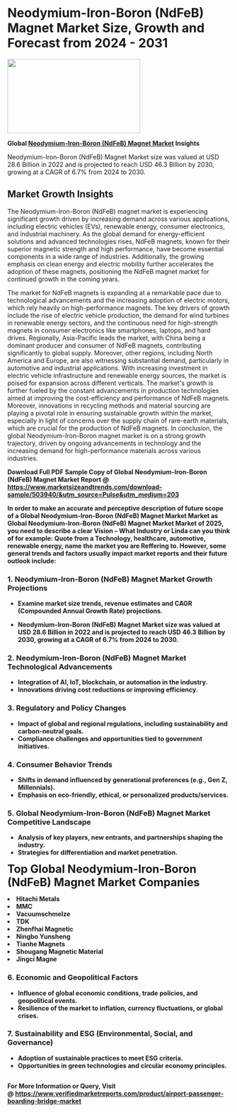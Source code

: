 <H1>Neodymium-Iron-Boron (NdFeB) Magnet Market Size, Growth and Forecast from 2024 - 2031</H1><img class="aligncenter size-medium wp-image-584254" src="https://thirdeyenews.in/wp-content/uploads/2024/09/Global-Market-Research-300x168.jpeg" alt="" width="300" height="168" /><p><strong>Global&nbsp;<a href="https://www.marketsizeandtrends.com/download-sample/503940/&amp;utm_source=Pulse&amp;utm_medium=203">Neodymium-Iron-Boron (NdFeB) Magnet Market</a> Insights</strong></p><p>Neodymium-Iron-Boron (NdFeB) Magnet Market size was valued at USD 28.6 Billion in 2022 and is projected to reach USD 46.3 Billion by 2030, growing at a CAGR of 6.7% from 2024 to 2030.</p><p><h2>Market Growth Insights</h2> <p>The Neodymium-Iron-Boron (NdFeB) magnet market is experiencing significant growth driven by increasing demand across various applications, including electric vehicles (EVs), renewable energy, consumer electronics, and industrial machinery. As the global demand for energy-efficient solutions and advanced technologies rises, NdFeB magnets, known for their superior magnetic strength and high performance, have become essential components in a wide range of industries. Additionally, the growing emphasis on clean energy and electric mobility further accelerates the adoption of these magnets, positioning the NdFeB magnet market for continued growth in the coming years.</p> <p><strong></strong></p> <p>The market for NdFeB magnets is expanding at a remarkable pace due to technological advancements and the increasing adoption of electric motors, which rely heavily on high-performance magnets. The key drivers of growth include the rise of electric vehicle production, the demand for wind turbines in renewable energy sectors, and the continuous need for high-strength magnets in consumer electronics like smartphones, laptops, and hard drives. Regionally, Asia-Pacific leads the market, with China being a dominant producer and consumer of NdFeB magnets, contributing significantly to global supply. Moreover, other regions, including North America and Europe, are also witnessing substantial demand, particularly in automotive and industrial applications. With increasing investment in electric vehicle infrastructure and renewable energy sources, the market is poised for expansion across different verticals. The market's growth is further fueled by the constant advancements in production technologies aimed at improving the cost-efficiency and performance of NdFeB magnets. Moreover, innovations in recycling methods and material sourcing are playing a pivotal role in ensuring sustainable growth within the market, especially in light of concerns over the supply chain of rare-earth materials, which are crucial for the production of NdFeB magnets. In conclusion, the global Neodymium-Iron-Boron magnet market is on a strong growth trajectory, driven by ongoing advancements in technology and the increasing demand for high-performance materials across various industries.</p> <p><strong></p><p><span class=""><strong>Download Full PDF Sample Copy of Global Neodymium-Iron-Boron (NdFeB) Magnet Market Report</strong> @ <a href="https://www.marketsizeandtrends.com/download-sample/503940/&amp;utm_source=Pulse&amp;utm_medium=203" target="_blank">https://www.marketsizeandtrends.com/download-sample/503940/&amp;utm_source=Pulse&amp;utm_medium=203</a></span></p><p>In order to make an accurate and perceptive description of future scope of a Global&nbsp;Neodymium-Iron-Boron (NdFeB) Magnet Market Market as Global&nbsp;Neodymium-Iron-Boron (NdFeB) Magnet Market Market of 2025, you need to describe a clear Vision &ndash; What Industry or Linda can you think of for example: Quote from a Technology, healthcare, automotive, renewable energy, name the market you are Reffering to. However, some general trends and factors usually impact market reports and their future outlook include:</p><h3>1.&nbsp;<strong>Neodymium-Iron-Boron (NdFeB) Magnet Market Growth Projections</strong></h3><ul><li>Examine market size trends, revenue estimates and CAGR (Compounded Annual Growth Rate) projections.</li><li><p>Neodymium-Iron-Boron (NdFeB) Magnet Market size was valued at USD 28.6 Billion in 2022 and is projected to reach USD 46.3 Billion by 2030, growing at a CAGR of 6.7% from 2024 to 2030.</p></li></ul><h3>2.&nbsp;<strong>Neodymium-Iron-Boron (NdFeB) Magnet Market Technological Advancements</strong></h3><ul><li>Integration of AI, IoT, blockchain, or automation in the industry.</li><li>Innovations driving cost reductions or improving efficiency.</li></ul><h3>3.&nbsp;<strong>Regulatory and Policy Changes</strong></h3><ul><li>Impact of global and regional regulations, including sustainability and carbon-neutral goals.</li><li>Compliance challenges and opportunities tied to government initiatives.</li></ul><h3>4.&nbsp;<strong>Consumer Behavior Trends</strong></h3><ul><li>Shifts in demand influenced by generational preferences (e.g., Gen Z, Millennials).</li><li>Emphasis on eco-friendly, ethical, or personalized products/services.</li></ul><h3>5.&nbsp;<strong>Global Neodymium-Iron-Boron (NdFeB) Magnet Market Competitive Landscape</strong></h3><ul><li>Analysis of key players, new entrants, and partnerships shaping the industry.</li><li>Strategies for differentiation and market penetration.</li></ul><p data-pm-slice="1 1 []"><span style="color: inherit; font-family: inherit; font-size: 25px;">Top Global Neodymium-Iron-Boron (NdFeB) Magnet Market Companies</span></p><div class="" data-test-id=""><p><li>Hitachi Metals</li><li> MMC</li><li> Vacuumschmelze</li><li> TDK</li><li> Zhenfhai Magnetic</li><li> Ningbo Yunsheng</li><li> Tianhe Magnets</li><li> Shougang Magnetic Material</li><li> Jingci Magne</li></p></div><h3>6.&nbsp;<strong>Economic and Geopolitical Factors</strong></h3><ul><li>Influence of global economic conditions, trade policies, and geopolitical events.</li><li>Resilience of the market to inflation, currency fluctuations, or global crises.</li></ul><h3>7.&nbsp;<strong>Sustainability and ESG (Environmental, Social, and Governance)</strong></h3><ul><li>Adoption of sustainable practices to meet ESG criteria.</li><li>Opportunities in green technologies and circular economy principles.</li></ul><h2><strong style="font-size: 14px;">For More Information or Query, Visit @&nbsp;</strong><a style="background-color: #ffffff; font-size: 14px;" href="https://www.marketsizeandtrends.com/report/neodymium-iron-boron-ndfeb-magnet-market/" target="_blank">https://www.verifiedmarketreports.com/product/airport-passenger-boarding-bridge-market</a></h2>
